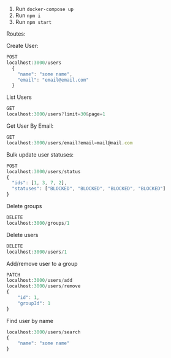 1. Run `docker-compose up`
2. Run `npm i`
3. Run `npm start`

Routes:

Create User:
```Javascript
POST
localhost:3000/users 
  {
    "name": "some name",
    "email": "email@email.com"
  }
```

List Users
```Javascript
GET
localhost:3000/users?limit=30&page=1
```

Get User By Email:
```Javascript
GET
localhost:3000/users/email?email=mail@mail.com
```
  
Bulk update user statuses: 
```Javascript
POST
localhost:3000/users/status
{
  "ids": [1, 3, 7, 2],
  "statuses": ["BLOCKED", "BLOCKED", "BLOCKED", "BLOCKED"]
}
```

Delete groups
```javascript
DELETE
localhost:3000/groups/1
```

Delete users
```javascript
DELETE
localhost:3000/users/1
```

Add/remove user to a group
```javascript
PATCH
localhost:3000/users/add
localhost:3000/users/remove
{
    "id": 1,
    "groupId": 1
}
```

Find user by name
```javascript
localhost:3000/users/search
{
    "name": "some name"
}
```